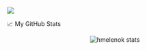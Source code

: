 ![](https://visitor-badge.glitch.me/badge?page_id=hmelenok)



📈 My GitHub Stats

<p align="center"> <img src="https://github-readme-stats.vercel.app/api?username=hmelenok&show_icons=true&theme=gotham" alt="hmelenok stats" />


<!--
**hmelenok/hmelenok** is a ✨ _special_ ✨ repository because its `README.md` (this file) appears on your GitHub profile.

Here are some ideas to get you started:

- 🔭 I’m currently working on ...
- 🌱 I’m currently learning ...
- 👯 I’m looking to collaborate on ...
- 🤔 I’m looking for help with ...
- 💬 Ask me about ...
- 📫 How to reach me: ...
- 😄 Pronouns: ...
- ⚡ Fun fact: ...
-->
